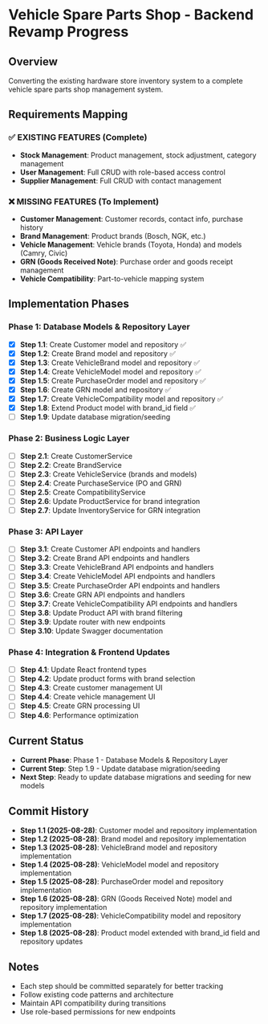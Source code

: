 # Vehicle Spare Parts Shop - Backend Revamp Progress

## Overview
Converting the existing hardware store inventory system to a complete vehicle spare parts shop management system.

## Requirements Mapping

### ✅ EXISTING FEATURES (Complete)
- **Stock Management**: Product management, stock adjustment, category management
- **User Management**: Full CRUD with role-based access control
- **Supplier Management**: Full CRUD with contact management

### ❌ MISSING FEATURES (To Implement)
- **Customer Management**: Customer records, contact info, purchase history
- **Brand Management**: Product brands (Bosch, NGK, etc.)
- **Vehicle Management**: Vehicle brands (Toyota, Honda) and models (Camry, Civic)
- **GRN (Goods Received Note)**: Purchase order and goods receipt management
- **Vehicle Compatibility**: Part-to-vehicle mapping system

## Implementation Phases

### Phase 1: Database Models & Repository Layer
- [x] **Step 1.1**: Create Customer model and repository ✅
- [x] **Step 1.2**: Create Brand model and repository ✅
- [x] **Step 1.3**: Create VehicleBrand model and repository ✅
- [x] **Step 1.4**: Create VehicleModel model and repository ✅
- [x] **Step 1.5**: Create PurchaseOrder model and repository ✅
- [x] **Step 1.6**: Create GRN model and repository ✅
- [x] **Step 1.7**: Create VehicleCompatibility model and repository ✅
- [x] **Step 1.8**: Extend Product model with brand_id field ✅
- [ ] **Step 1.9**: Update database migration/seeding

### Phase 2: Business Logic Layer
- [ ] **Step 2.1**: Create CustomerService
- [ ] **Step 2.2**: Create BrandService
- [ ] **Step 2.3**: Create VehicleService (brands and models)
- [ ] **Step 2.4**: Create PurchaseService (PO and GRN)
- [ ] **Step 2.5**: Create CompatibilityService
- [ ] **Step 2.6**: Update ProductService for brand integration
- [ ] **Step 2.7**: Update InventoryService for GRN integration

### Phase 3: API Layer
- [ ] **Step 3.1**: Create Customer API endpoints and handlers
- [ ] **Step 3.2**: Create Brand API endpoints and handlers
- [ ] **Step 3.3**: Create VehicleBrand API endpoints and handlers
- [ ] **Step 3.4**: Create VehicleModel API endpoints and handlers
- [ ] **Step 3.5**: Create PurchaseOrder API endpoints and handlers
- [ ] **Step 3.6**: Create GRN API endpoints and handlers
- [ ] **Step 3.7**: Create VehicleCompatibility API endpoints and handlers
- [ ] **Step 3.8**: Update Product API with brand filtering
- [ ] **Step 3.9**: Update router with new endpoints
- [ ] **Step 3.10**: Update Swagger documentation

### Phase 4: Integration & Frontend Updates
- [ ] **Step 4.1**: Update React frontend types
- [ ] **Step 4.2**: Update product forms with brand selection
- [ ] **Step 4.3**: Create customer management UI
- [ ] **Step 4.4**: Create vehicle management UI
- [ ] **Step 4.5**: Create GRN processing UI
- [ ] **Step 4.6**: Performance optimization

## Current Status
- **Current Phase**: Phase 1 - Database Models & Repository Layer
- **Current Step**: Step 1.9 - Update database migration/seeding
- **Next Step**: Ready to update database migrations and seeding for new models

## Commit History
- **Step 1.1 (2025-08-28)**: Customer model and repository implementation
- **Step 1.2 (2025-08-28)**: Brand model and repository implementation
- **Step 1.3 (2025-08-28)**: VehicleBrand model and repository implementation
- **Step 1.4 (2025-08-28)**: VehicleModel model and repository implementation
- **Step 1.5 (2025-08-28)**: PurchaseOrder model and repository implementation
- **Step 1.6 (2025-08-28)**: GRN (Goods Received Note) model and repository implementation
- **Step 1.7 (2025-08-28)**: VehicleCompatibility model and repository implementation
- **Step 1.8 (2025-08-28)**: Product model extended with brand_id field and repository updates

## Notes
- Each step should be committed separately for better tracking
- Follow existing code patterns and architecture
- Maintain API compatibility during transitions
- Use role-based permissions for new endpoints
